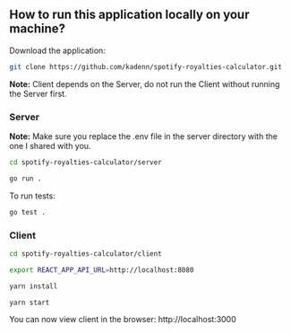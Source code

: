 ## How to run this application locally on your machine?

Download the application:
```sh
git clone https://github.com/kadenn/spotify-royalties-calculator.git
```
**Note:** Client depends on the Server, do not run the Client without running the Server first.


### Server
**Note:** Make sure you replace the .env file in the server directory with the one I shared with you.

```sh
cd spotify-royalties-calculator/server
```
```sh
go run .
```
To run tests:
```sh
go test .
```

### Client
```sh
cd spotify-royalties-calculator/client
```
```sh
export REACT_APP_API_URL=http://localhost:8080    
```
```sh
yarn install
```
```sh
yarn start
```
You can now view client in the browser: http://localhost:3000


